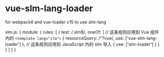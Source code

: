 # vue-slm-lang-loader

for webpack4 and vue-loader v15 to use slm-lang


slm.js:
    {
      module: {
        rules: [
          {
            test: /\.slm$/,
            oneOf: [
              // 这条规则应用到 Vue 组件内的 `<template lang="slm">`
              {
                resourceQuery: /^\?vue/,
                use: ['vue-slm-lang-loader']
              },
              // 这条规则应用到 JavaScript 内的 slm 导入
              {
                use: ['slm-loader']
              }
            ]
          }
        ]
      }
    }